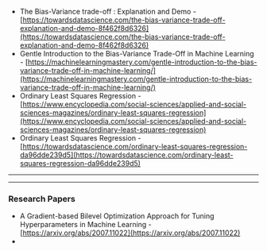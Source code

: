 - The Bias-Variance trade-off : Explanation and Demo - [https://towardsdatascience.com/the-bias-variance-trade-off-explanation-and-demo-8f462f8d6326](https://towardsdatascience.com/the-bias-variance-trade-off-explanation-and-demo-8f462f8d6326)
- Gentle Introduction to the Bias-Variance Trade-Off in Machine Learning - [https://machinelearningmastery.com/gentle-introduction-to-the-bias-variance-trade-off-in-machine-learning/](https://machinelearningmastery.com/gentle-introduction-to-the-bias-variance-trade-off-in-machine-learning/)
- Ordinary Least Squares Regression - [https://www.encyclopedia.com/social-sciences/applied-and-social-sciences-magazines/ordinary-least-squares-regression](https://www.encyclopedia.com/social-sciences/applied-and-social-sciences-magazines/ordinary-least-squares-regression)
- Ordinary Least Squares Regression - [https://towardsdatascience.com/ordinary-least-squares-regression-da96dde239d5](https://towardsdatascience.com/ordinary-least-squares-regression-da96dde239d5)

---
---
### Research Papers
- A Gradient-based Bilevel Optimization Approach for Tuning Hyperparameters in Machine Learning - [https://arxiv.org/abs/2007.11022](https://arxiv.org/abs/2007.11022)
- 

